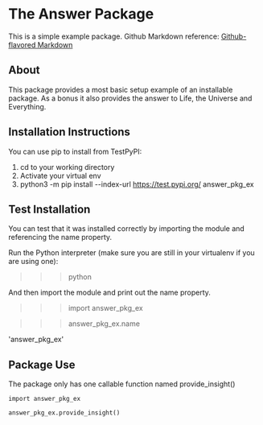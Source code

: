 # The Answer Package

This is a simple example package. 
Github Markdown reference:
[Github-flavored Markdown](https://guides.github.com/features/mastering-markdown/)


## About

This package provides a most basic setup example of an installable package.  As a bonus it also provides the answer to Life, the Universe and Everything.


## Installation Instructions

You can use pip to install from TestPyPI:

1. cd to your working directory
2. Activate your virtual env
3. python3 -m pip install --index-url https://test.pypi.org/ answer_pkg_ex


## Test Installation

You can test that it was installed correctly by importing the module and referencing the name property.

Run the Python interpreter (make sure you are still in your virtualenv if you are using one):

>>> python

And then import the module and print out the name property.

>>> import answer_pkg_ex

>>> answer_pkg_ex.name

'answer_pkg_ex'

## Package Use

The package only has one callable function named provide_insight()

    import answer_pkg_ex

    answer_pkg_ex.provide_insight()